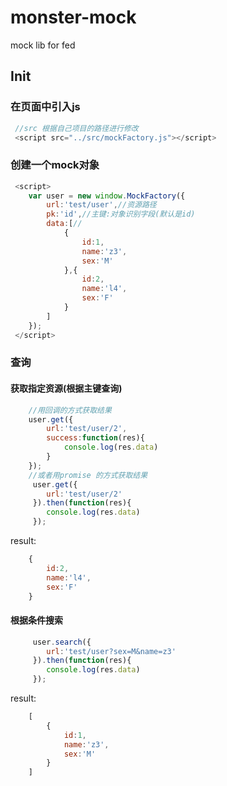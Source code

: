 # monster-mock
mock lib for fed

## Init

### 在页面中引入js
````js
 //src 根据自己项目的路径进行修改
 <script src="../src/mockFactory.js"></script>
````
### 创建一个mock对象
```js
 <script>
    var user = new window.MockFactory({
        url:'test/user',//资源路径
        pk:'id',//主键:对象识别字段(默认是id)
        data:[//
            {
                id:1,
                name:'z3',
                sex:'M'
            },{
                id:2,
                name:'l4',
                sex:'F'
            }
        ]
    });
 </script>
```

### 查询
#### 获取指定资源(根据主键查询)
```js
    //用回调的方式获取结果
    user.get({
        url:'test/user/2',
        success:function(res){
            console.log(res.data)
        }
    });
    //或者用promise 的方式获取结果
     user.get({
        url:'test/user/2'
     }).then(function(res){
        console.log(res.data)
     });
```
result: 
```js
    {
        id:2,
        name:'l4',
        sex:'F'
    }
```

#### 根据条件搜索
```js
     user.search({
        url:'test/user?sex=M&name=z3'
     }).then(function(res){
        console.log(res.data)
     });
```
result: 
```js
    [
        {
            id:1,
            name:'z3',
            sex:'M'
        }
    ]
```
